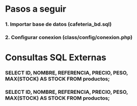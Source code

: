 # Pasos a seguir

### 1. Importar base de datos (cafeteria_bd.sql)
### 2. Configurar conexion (class/config/conexion.php)

# Consultas SQL Externas

### SELECT ID, NOMBRE, REFERENCIA, PRECIO, PESO, MAX(STOCK) AS STOCK FROM productos;
### SELECT ID, NOMBRE, REFERENCIA, PRECIO, PESO, MAX(STOCK) AS STOCK FROM productos;
